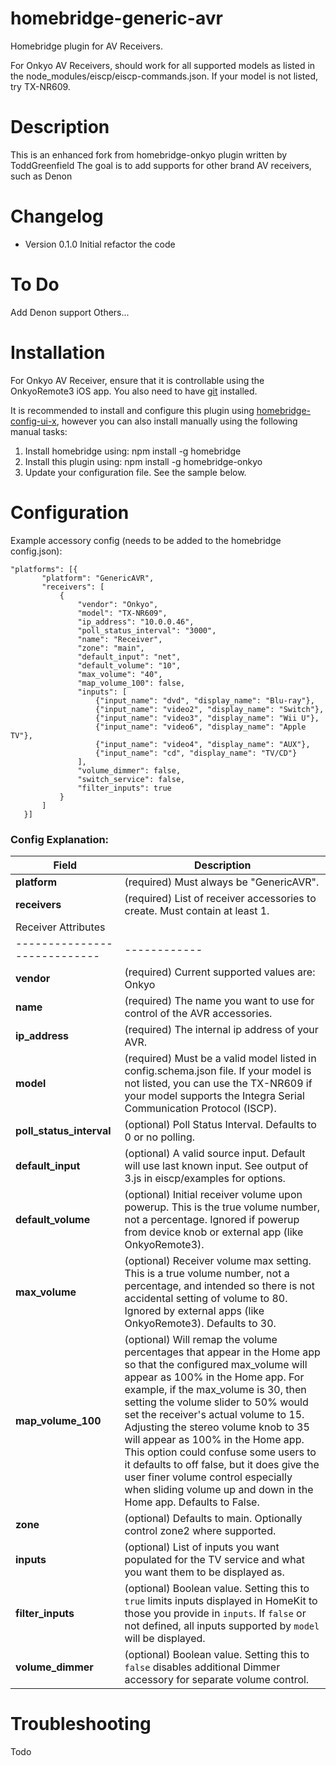 # homebridge-generic-avr

Homebridge plugin for AV Receivers.

For Onkyo AV Receivers, should work for all supported models as listed in the node_modules/eiscp/eiscp-commands.json. If your model is not listed, try TX-NR609.

# Description

This is an enhanced fork from homebridge-onkyo plugin written by ToddGreenfield
The goal is to add supports for other brand AV receivers, such as Denon

# Changelog

* Version 0.1.0 Initial refactor the code

# To Do

Add Denon support
Others...

# Installation

For Onkyo AV Receiver, ensure that it is controllable using the OnkyoRemote3 iOS app.
You also need to have [git](https://github.com/git/git) installed.

It is recommended to install and configure this plugin using [homebridge-config-ui-x](https://github.com/oznu/homebridge-config-ui-x#readme), however you can also install manually using the following manual tasks:

1. Install homebridge using: npm install -g homebridge
2. Install this plugin using: npm install -g homebridge-onkyo
3. Update your configuration file. See the sample below.

# Configuration

Example accessory config (needs to be added to the homebridge config.json):
 ```
"platforms": [{
        "platform": "GenericAVR",
        "receivers": [
            {
                "vendor": "Onkyo",
                "model": "TX-NR609",
                "ip_address": "10.0.0.46",
                "poll_status_interval": "3000",
                "name": "Receiver",
                "zone": "main",
                "default_input": "net",
                "default_volume": "10",
                "max_volume": "40",
                "map_volume_100": false,
                "inputs": [
                    {"input_name": "dvd", "display_name": "Blu-ray"},
                    {"input_name": "video2", "display_name": "Switch"},
                    {"input_name": "video3", "display_name": "Wii U"},
                    {"input_name": "video6", "display_name": "Apple TV"},
                    {"input_name": "video4", "display_name": "AUX"},
                    {"input_name": "cd", "display_name": "TV/CD"}
                ],
                "volume_dimmer": false,
                "switch_service": false,
                "filter_inputs": true
            }
        ]
    }]
 ```
### Config Explanation:

Field           			| Description
----------------------------|------------
**platform**   			| (required) Must always be "GenericAVR".
**receivers**               | (required) List of receiver accessories to create. Must contain at least 1.
Receiver Attributes         |
----------------------------|------------
**vendor**                 | (required) Current supported values are: Onkyo
**name**					| (required) The name you want to use for control of the AVR accessories.
**ip_address**  			| (required) The internal ip address of your AVR.
**model**					| (required) Must be a valid model listed in config.schema.json file. If your model is not listed, you can use the TX-NR609 if your model supports the Integra Serial Communication Protocol (ISCP).
**poll_status_interval**  	| (optional) Poll Status Interval. Defaults to 0 or no polling.
**default_input**  			| (optional) A valid source input. Default will use last known input. See output of 3.js in eiscp/examples for options.
**default_volume**  		| (optional) Initial receiver volume upon powerup. This is the true volume number, not a percentage. Ignored if powerup from device knob or external app (like OnkyoRemote3).
**max_volume**  			| (optional) Receiver volume max setting. This is a true volume number, not a percentage, and intended so there is not accidental setting of volume to 80. Ignored by external apps (like OnkyoRemote3). Defaults to 30.
**map_volume_100**  		| (optional) Will remap the volume percentages that appear in the Home app so that the configured max_volume will appear as 100% in the Home app. For example, if the max_volume is 30, then setting the volume slider to 50% would set the receiver's actual volume to 15. Adjusting the stereo volume knob to 35 will appear as 100% in the Home app. This option could confuse some users to it defaults to off false, but it does give the user finer volume control especially when sliding volume up and down in the Home app. Defaults to False.
**zone**              		| (optional) Defaults to main. Optionally control zone2 where supported.
**inputs**					| (optional) List of inputs you want populated for the TV service and what you want them to be displayed as.
**filter_inputs**                   | (optional) Boolean value. Setting this to `true` limits inputs displayed in HomeKit to those you provide in `inputs`. If `false` or not defined, all inputs supported by `model` will be displayed.
**volume_dimmer**					| (optional) Boolean value. Setting this to `false` disables additional Dimmer accessory for separate volume control.


# Troubleshooting

Todo

